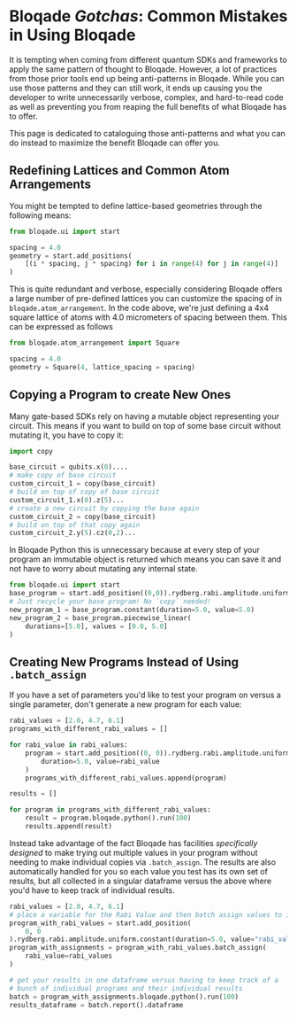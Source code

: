# Bloqade *Gotchas*: Common Mistakes in Using Bloqade

It is tempting when coming from different quantum SDKs and frameworks to apply the same pattern of thought to Bloqade. However, a lot of practices from those prior tools end up being anti-patterns in Bloqade. While you can use those patterns and they can still work, it ends up causing you the developer to write unnecessarily verbose, complex, and hard-to-read code as well as preventing you from reaping the full benefits of what Bloqade has to offer.

This page is dedicated to cataloguing those anti-patterns and what you can do instead to maximize the benefit Bloqade can offer you.

## Redefining Lattices and Common Atom Arrangements

You might be tempted to define lattice-based geometries through the following means:

```python
from bloqade.ui import start

spacing = 4.0
geometry = start.add_positions(
    [(i * spacing, j * spacing) for i in range(4) for j in range(4)]
)
```

This is quite redundant and verbose, especially considering Bloqade offers a large number of pre-defined lattices you can customize the spacing of in `bloqade.atom_arrangement`.
In the code above, we're just defining a 4x4 square lattice of atoms with 4.0 micrometers of spacing between them. This can be expressed as follows

```python
from bloqade.atom_arrangement import Square

spacing = 4.0
geometry = Square(4, lattice_spacing = spacing)
```


## Copying a Program to create New Ones

Many gate-based SDKs rely on having a mutable object representing your circuit. This means if you want to build on top of some base circuit without mutating it, you have to copy it:

```python
import copy

base_circuit = qubits.x(0)....
# make copy of base circuit
custom_circuit_1 = copy(base_circuit)
# build on top of copy of base circuit
custom_circuit_1.x(0).z(5)...
# create a new circuit by copying the base again
custom_circuit_2 = copy(base_circuit)
# build on top of that copy again
custom_circuit_2.y(5).cz(0,2)...
```

In Bloqade Python this is unnecessary because at every step of your program an immutable object is returned which means you can save it and not have to worry about mutating any internal state.

```python
from bloqade.ui import start
base_program = start.add_position((0,0)).rydberg.rabi.amplitude.uniform
# Just recycle your base program! No `copy` needed!
new_program_1 = base_program.constant(duration=5.0, value=5.0)
new_program_2 = base_program.piecewise_linear(
    durations=[5.0], values = [0.0, 5.0]
)
```

## Creating New Programs Instead of Using `.batch_assign`

If you have a set of parameters you'd like to test your program on versus a single parameter, don't generate a new program for each value:

```python
rabi_values = [2.0, 4.7, 6.1]
programs_with_different_rabi_values = []

for rabi_value in rabi_values:
    program = start.add_position((0, 0)).rydberg.rabi.amplitude.uniform.constant(
        duration=5.0, value=rabi_value
    )
    programs_with_different_rabi_values.append(program)

results = []

for program in programs_with_different_rabi_values:
    result = program.bloqade.python().run(100)
    results.append(result)
```

Instead take advantage of the fact Bloqade has facilities *specifically designed* to make trying out multiple values in your program without needing to make individual copies via `.batch_assign`. The results are also automatically handled for you so each value you test has its own set of results, but all collected in a singular dataframe versus the above where you'd have to keep track of individual results.

```python
rabi_values = [2.0, 4.7, 6.1]
# place a variable for the Rabi Value and then batch assign values to it
program_with_rabi_values = start.add_position(
    0, 0
).rydberg.rabi.amplitude.uniform.constant(duration=5.0, value="rabi_value")
program_with_assignments = program_with_rabi_values.batch_assign(
    rabi_value=rabi_values
)

# get your results in one dataframe versus having to keep track of a
# bunch of individual programs and their individual results
batch = program_with_assignments.bloqade.python().run(100)
results_dataframe = batch.report().dataframe
```
